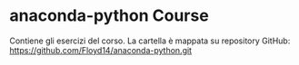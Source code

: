 # anaconda-python Course
Contiene gli esercizi del corso. La cartella è mappata su repository GitHub:
https://github.com/Floyd14/anaconda-python.git